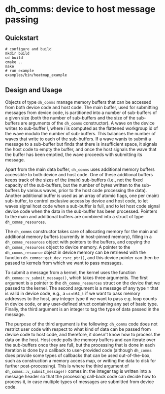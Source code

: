 # dh_comms: device to host message passing

## Quickstart
```
# configure and build
mkdir build
cd build
cmake ..
make
# run example
examples/bin/heatmap_example
```

## Design and Usage

Objects of type `dh_comms` manage memory buffers that can be accessed from both device code and host code.
The main buffer, used for submitting messages from device code, is partitioned into a number of sub-buffers
of a given size (both the number of sub-buffers and the size of the sub-buffers are arguments of the `dh_comms`
constructor). A wave on the device writes to sub-buffer _i_, where _i_ is computed as the flattened workgroup id
of the wave modulo the number of sub-buffers. This balances the number of waves that write to each of the sub-buffers.
If a wave wants to submit a message to a sub-buffer but finds that there is insufficient space, it signals the host
code to empty the buffer, and once the host signals the wave that the buffer has been emptied, the wave proceeds
with submitting its message.

Apart from the main data buffer, `dh_comms` uses additional memory buffers accessible to both device and host code.
One of these additional buffers keeps track of the sizes of the (main) sub-buffers (i.e., not the fixed capacity of
the sub-buffers, but the number of bytes written to the sub-buffers by various waves, prior to the host code processing
the data). Another additional buffer is used as an array of atomic flags, one per (main) sub-buffer, to control
exclusive access by device and host code, to let waves signal host code when a sub-buffer is full, and to let
host code signal device code when the data in the sub-buffer has been processed. Pointers to the main and additional
buffers are combined into a struct of type `dh_comms_resources`.

The `dh_comms` constructor takes care of allocating memory for the main and additional memory buffers (currently in
host-pinned memory), filling in a `dh_comms_resources` object with pointers to the buffers, and copying the
`dh_comms_resources` object to device memory. A pointer to the `dh_comms_resource` object in device memory can
be retrieved with the function `dh_comms::get_dev_rsrc_ptr()`, and this device pointer can then be passed to kernels
from which we want to pass messages.

To submit a message from a kernel, the kernel uses the function `dh_comms::v_submit_message()`, which takes three arguments.
The first argument is a pointer to the `dh_comms_resources` struct on the device that we passed to the kernel. The second
argument is a message of any type `T` that is valid in device code, e.g., a `uint64_t` if we want to pass memory addresses
to the host, any integer type if we want to pass e.g. loop counts in device code, or any user-defined struct containing
any set of basic type. Finally, the third argument is an integer to tag the type of data passed in the message.

The purpose of the third argument is the following: `dh_comms` code does not restrict user code with respect to what
kind of data can be passed from device code to host code, and therefore, it doesn't know how to process the data on the
host. Host code polls the memory buffers and can iterate over the sub-buffers once they are full, but the processing
that is done in each iteration is done by a callback to user-provided code (although `dh_comms` does provide some
types of callbacks that can be used out-of-the-box, such as construction a memory access map, or writing the data to disk
for further post-processing). This is where the third argument of `dh_comms::v_submit_message()` comes in: the integer tag
is written into a message header so that the processing call-back code can decide how to process it, in case multiple
types of messages are submitted from device code.